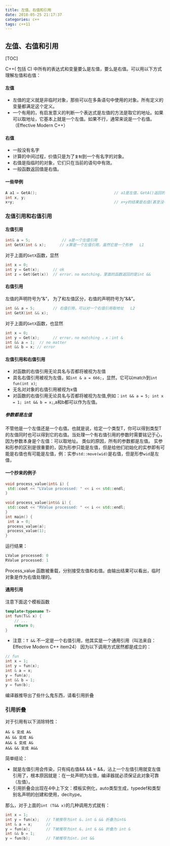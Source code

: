 ```yaml
---
title: 左值、右值和引用
date: 2018-05-25 21:17:37
categories: c++
tags: c++11
---
```


## 左值、右值和引用
[TOC]

C++( 包括 C) 中所有的表达式和变量要么是左值，要么是右值。可以用以下方式理解左值和右值：
#### 左值
- 左值的定义就是非临时对象，那些可以在多条语句中使用的对象。所有定义的变量都满足这个定义。
- 一个有用的，有启发意义的判断一个表达式是左值的方法是取它的地址。如果可以取地址，它基本上就是一个左值。如果不行，通常来说是一个右值。（Effective Modern C++）
#### 右值
- 一般没有名字
- 计算的中间过程，价值只是为了`复制`到一个有名字的对象。
- 右值是指临时的对象，它们只在当前的语句中有效。
- 一般函数返回值是右值。
<!-- more -->
#### 一些举例
```cpp
A a1 = GetA();                                  // a1是左值，GetA()返回的结果是右值
int x, y;
x+y;                                            // x+y的结果是右值(甚至没有办法叫出名字)
```

### 左值引用和右值引用
#### 左值引用
```cpp
int& a = 5;              // a是一个左值引用
int GetX(int & x);      // x算是一个左值引用，虽然它是一个形参   L1
```
对于上面的`GetX`函数，显然
```cpp
int x = 0;
int y = Get(x);      // ok
int z = Get(Get(x))  // error，no matching，里面的函数返回的是int &&
```

#### 右值引用
左值的声明符号为”&”， 为了和左值区分，右值的声明符号为”&&”。
```cpp
int && a = 5;        // 右值引用，可以对一个右值引用取地址   L2
int GetX(int && x);
```
对于上面的`GetX`函数，也显然
```cpp
int x = 0;
int y = Get(x);      // error，no matching ，x：int &
int && a = 1;  // no matter
int && b = x; // error
```
#### 左值引用和右值引用
- 对函数的右值引用无论具名与否都将被视为左值
- 具名右值引用被视为左值，如`int & a = 666;`，显然，它可以match到`int fun(int x)`;
- 无名对对象的右值引用被视为x值
- 对函数的右值引用无论具名与否都将被视为左值,例如：`int && a = 5; int x = 1; int && b = x;`,a和b都可以作为左值。

##### 参数都是左值
不管他是一个左值还是一个右值。也就是说，给定一个类型T，你可以得到类型T的左值同时也可以得到它的右值。当处理一个有右值引用的参数时需要铭记于心，因为参数本身是个左值：可以取地址。
类似的原因，所有的参数都是左值。
实参和形参的区别是很重要的，因为形参只能是左值，但是给他们初始化的实参即有可能是右值也有可能是左值，例：实参`std::move(wid)`是右值，但是形参`wid`是左值，

#### 一个抄来的例子
```cpp
void process_value(int& i) { 
 std::cout << "LValue processed: " << i << std::endl; 
} 
 
void process_value(int&& i) { 
 std::cout << "RValue processed: " << i << std::endl; 
}  
int main() { 
 int a = 0; 
 process_value(a); 
 process_value(1); 
}
```
运行结果：
```cpp
LValue processed: 0 
RValue processed: 1
```
Process_value 函数被重载，分别接受左值和右值。由输出结果可以看出，临时对象是作为右值处理的。
#### 通用引用
注意下面这个模板函数
```cpp
template<typename T>
int fun(T&& x) {
    // ...
    return 0;
}
```
- 注意：`T &&` 不一定是一个右值引用，他其实是一个通用引用（叫法来自：Effective Modern C++ item24）
因为以下调用方式居然都是成立的：
```cpp
// fun
int x = 1;
int y = fun(x);
int & a = x;
y = fun(a);
int && b = 1;
y = fun(b);
```
编译器推导出了些什么鬼东西，请看引用折叠
### 引用折叠
对于引用有以下消除特性：
```
A& & 变成 A&
A& && 变成 A&
A&& & 变成 A&
A&& && 变成 A&&
```
简单结论：
- 就是左值引用会传染，只有纯右值&& && = &&，沾上一个左值引用就变左值引用了，根本原因就是：在一处声明为左值，编译器就必须保证此对象可靠（左值）。
- 引用折叠会出现在4中上下文：模板实例化，auto类型生成，typedef和类型别名声明的创建和使用，decltype。

那么，对于上面的`int (T&& x)`的几种调用方式就有：
```cpp
int x = 1;
int y = fun(x);   // T被推导为int &，int & && 折叠为int&
int & a = x;      // 
y = fun(a);       // T被推导为int &，int & && 折叠为 int &
int && b = 1;
y = fun(b);       // T被推导为int，int &&
```
